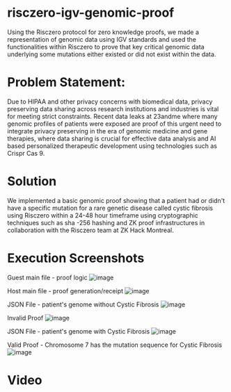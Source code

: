 # risczero-igv-genomic-proof
Using the Risczero protocol for zero knowledge proofs, we made a representation of genomic data using IGV standards and used the functionalities within Risczero to prove that key critical genomic data underlying some mutations either existed or did not exist within the data. 



 
# Problem Statement: 
Due to HIPAA and other privacy concerns with biomedical data, privacy preserving data sharing across research institutions and industries is vital for meeting strict constraints. Recent data leaks at 23andme where many genomic profiles of patients were exposed are proof of this urgent need to integrate privacy preserving in the era of genomic medicine and gene therapies, where data sharing is crucial for effective data analysis and AI based personalized therapeutic development using technologies such as Crispr Cas 9.  
# Solution 
We implemented a basic genomic proof showing that a patient had or didn't have a specific mutation for a rare genetic disease called cystic fibrosis using Risczero within a 24-48 hour timeframe using cryptographic techniques such as sha -256 hashing and ZK proof infrastructures in collaboration with the Risczero team at ZK Hack Montreal. 
# Execution Screenshots
Guest main file - proof logic
![image](https://github.com/user-attachments/assets/14728c5d-8b94-419d-9afe-85625553b534)

Host main file - proof generation/receipt
![image](https://github.com/user-attachments/assets/d198a4f4-b74f-4392-b318-1282934eaa45)

JSON File - patient's genome without Cystic Fibrosis 
![image](https://github.com/user-attachments/assets/2e3fbf56-2764-4cbe-b063-bb6764dcdbca)

Invalid Proof
![image](https://github.com/user-attachments/assets/cb51a006-a797-42e0-84d9-a2cd4918fb93)

JSON File - patient's genome with Cystic Fibrosis 
![image](https://github.com/user-attachments/assets/dbc81df1-081a-430f-82c7-e46313d07b2e)

Valid Proof - Chromosome 7 has the mutation sequence for Cystic Fibrosis
![image](https://github.com/user-attachments/assets/23c6ab2c-189d-4b38-86e8-547d7acc65c9)

# Video 



